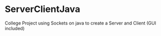 # ServerClientJava
College Project using Sockets on java to create a Server and Client (GUI included)
